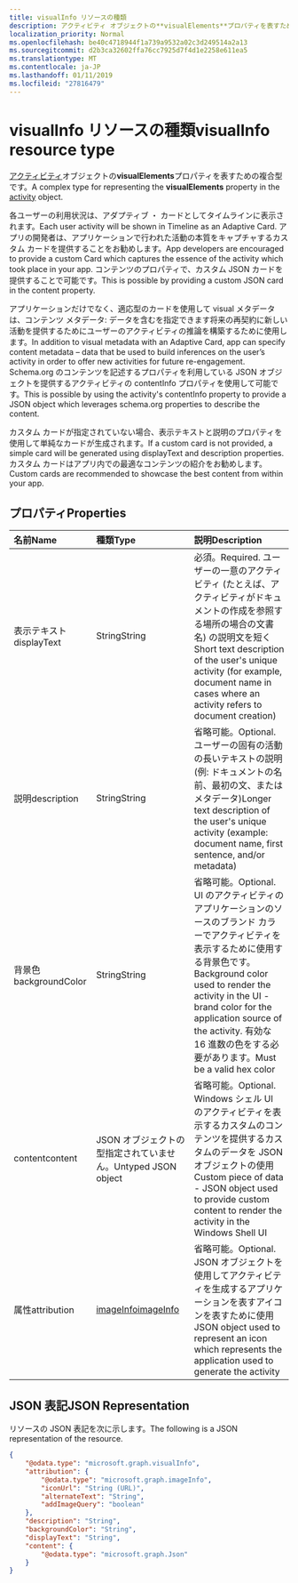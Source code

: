 ```yaml
---
title: visualInfo リソースの種類
description: アクティビティ オブジェクトの**visualElements**プロパティを表すための複合型です。
localization_priority: Normal
ms.openlocfilehash: be40c4718944f1a739a9532a02c3d249514a2a13
ms.sourcegitcommit: d2b3ca32602ffa76cc7925d7f4d1e2258e611ea5
ms.translationtype: MT
ms.contentlocale: ja-JP
ms.lasthandoff: 01/11/2019
ms.locfileid: "27816479"
---
```

# <a name="visualinfo-resource-type"></a><span data-ttu-id="2608e-103">visualInfo リソースの種類</span><span class="sxs-lookup"><span data-stu-id="2608e-103">visualInfo resource type</span></span>

<span data-ttu-id="2608e-104">[アクティビティ](../resources/projectrome-activity.md)オブジェクトの**visualElements**プロパティを表すための複合型です。</span><span class="sxs-lookup"><span data-stu-id="2608e-104">A complex type for representing the **visualElements** property in the [activity](../resources/projectrome-activity.md) object.</span></span>

<span data-ttu-id="2608e-105">各ユーザーの利用状況は、アダプティブ ・ カードとしてタイムラインに表示されます。</span><span class="sxs-lookup"><span data-stu-id="2608e-105">Each user activity will be shown in Timeline as an Adaptive Card.</span></span> <span data-ttu-id="2608e-106">アプリの開発者は、アプリケーションで行われた活動の本質をキャプチャするカスタム カードを提供することをお勧めします。</span><span class="sxs-lookup"><span data-stu-id="2608e-106">App developers are encouraged to provide a custom Card which captures the essence of the activity which took place in your app.</span></span> <span data-ttu-id="2608e-107">コンテンツのプロパティで、カスタム JSON カードを提供することで可能です。</span><span class="sxs-lookup"><span data-stu-id="2608e-107">This is possible by providing a custom JSON card in the content property.</span></span>

<span data-ttu-id="2608e-108">アプリケーションだけでなく、適応型のカードを使用して visual メタデータは、コンテンツ メタデータ: データを含むを指定できます将来の再契約に新しい活動を提供するためにユーザーのアクティビティの推論を構築するために使用します。</span><span class="sxs-lookup"><span data-stu-id="2608e-108">In addition to visual metadata with an Adaptive Card, app can specify content metadata – data that be used to build inferences on the user’s activity in order to offer new activities for future re-engagement.</span></span> <span data-ttu-id="2608e-109">Schema.org のコンテンツを記述するプロパティを利用している JSON オブジェクトを提供するアクティビティの contentInfo プロパティを使用して可能です。</span><span class="sxs-lookup"><span data-stu-id="2608e-109">This is possible by using the activity's contentInfo property to provide a JSON object which leverages schema.org properties to describe the content.</span></span>

<span data-ttu-id="2608e-110">カスタム カードが指定されていない場合、表示テキストと説明のプロパティを使用して単純なカードが生成されます。</span><span class="sxs-lookup"><span data-stu-id="2608e-110">If a custom card is not provided, a simple card will be generated using displayText and description properties.</span></span> <span data-ttu-id="2608e-111">カスタム カードはアプリ内での最適なコンテンツの紹介をお勧めします。</span><span class="sxs-lookup"><span data-stu-id="2608e-111">Custom cards are recommended to showcase the best content from within your app.</span></span>

## <a name="properties"></a><span data-ttu-id="2608e-112">プロパティ</span><span class="sxs-lookup"><span data-stu-id="2608e-112">Properties</span></span>

|<span data-ttu-id="2608e-113">名前</span><span class="sxs-lookup"><span data-stu-id="2608e-113">Name</span></span> | <span data-ttu-id="2608e-114">種類</span><span class="sxs-lookup"><span data-stu-id="2608e-114">Type</span></span> | <span data-ttu-id="2608e-115">説明</span><span class="sxs-lookup"><span data-stu-id="2608e-115">Description</span></span>|
|:----|:------|:-----------|
|<span data-ttu-id="2608e-116">表示テキスト</span><span class="sxs-lookup"><span data-stu-id="2608e-116">displayText</span></span> | <span data-ttu-id="2608e-117">String</span><span class="sxs-lookup"><span data-stu-id="2608e-117">String</span></span> | <span data-ttu-id="2608e-118">必須。</span><span class="sxs-lookup"><span data-stu-id="2608e-118">Required.</span></span> <span data-ttu-id="2608e-119">ユーザーの一意のアクティビティ (たとえば、アクティビティがドキュメントの作成を参照する場所の場合の文書名) の説明文を短く</span><span class="sxs-lookup"><span data-stu-id="2608e-119">Short text description of the user's unique activity (for example, document name in cases where an activity refers to document creation)</span></span>|
|<span data-ttu-id="2608e-120">説明</span><span class="sxs-lookup"><span data-stu-id="2608e-120">description</span></span> | <span data-ttu-id="2608e-121">String</span><span class="sxs-lookup"><span data-stu-id="2608e-121">String</span></span> | <span data-ttu-id="2608e-122">省略可能。</span><span class="sxs-lookup"><span data-stu-id="2608e-122">Optional.</span></span> <span data-ttu-id="2608e-123">ユーザーの固有の活動の長いテキストの説明 (例: ドキュメントの名前、最初の文、またはメタデータ)</span><span class="sxs-lookup"><span data-stu-id="2608e-123">Longer text description of the user's unique activity (example: document name, first sentence, and/or metadata)</span></span>|
|<span data-ttu-id="2608e-124">背景色</span><span class="sxs-lookup"><span data-stu-id="2608e-124">backgroundColor</span></span> | <span data-ttu-id="2608e-125">String</span><span class="sxs-lookup"><span data-stu-id="2608e-125">String</span></span> | <span data-ttu-id="2608e-126">省略可能。</span><span class="sxs-lookup"><span data-stu-id="2608e-126">Optional.</span></span> <span data-ttu-id="2608e-127">UI のアクティビティのアプリケーションのソースのブランド カラーでアクティビティを表示するために使用する背景色です。</span><span class="sxs-lookup"><span data-stu-id="2608e-127">Background color used to render the activity in the UI - brand color for the application source of the activity.</span></span> <span data-ttu-id="2608e-128">有効な 16 進数の色をする必要があります。</span><span class="sxs-lookup"><span data-stu-id="2608e-128">Must be a valid hex color</span></span>|
|<span data-ttu-id="2608e-129">content</span><span class="sxs-lookup"><span data-stu-id="2608e-129">content</span></span> | <span data-ttu-id="2608e-130">JSON オブジェクトの型指定されていません。</span><span class="sxs-lookup"><span data-stu-id="2608e-130">Untyped JSON object</span></span> | <span data-ttu-id="2608e-131">省略可能。</span><span class="sxs-lookup"><span data-stu-id="2608e-131">Optional.</span></span> <span data-ttu-id="2608e-132">Windows シェル UI のアクティビティを表示するカスタムのコンテンツを提供するカスタムのデータを JSON オブジェクトの使用</span><span class="sxs-lookup"><span data-stu-id="2608e-132">Custom piece of data - JSON object used to provide custom content to render the activity in the Windows Shell UI</span></span>|
|<span data-ttu-id="2608e-133">属性</span><span class="sxs-lookup"><span data-stu-id="2608e-133">attribution</span></span> | [<span data-ttu-id="2608e-134">imageInfo</span><span class="sxs-lookup"><span data-stu-id="2608e-134">imageInfo</span></span>](../resources/projectrome-imageinfo.md) | <span data-ttu-id="2608e-135">省略可能。</span><span class="sxs-lookup"><span data-stu-id="2608e-135">Optional.</span></span> <span data-ttu-id="2608e-136">JSON オブジェクトを使用してアクティビティを生成するアプリケーションを表すアイコンを表すために使用</span><span class="sxs-lookup"><span data-stu-id="2608e-136">JSON object used to represent an icon which represents the application used to generate the activity</span></span>|

## <a name="json-representation"></a><span data-ttu-id="2608e-137">JSON 表記</span><span class="sxs-lookup"><span data-stu-id="2608e-137">JSON Representation</span></span>

<span data-ttu-id="2608e-138">リソースの JSON 表記を次に示します。</span><span class="sxs-lookup"><span data-stu-id="2608e-138">The following is a JSON representation of the resource.</span></span>

<!-- {
  "blockType": "resource",
  "optionalProperties": [
    "attribution",
    "description",
    "backgroundColor",
    "content"
  ],
  "@odata.type": "microsoft.graph.visualInfo"
}-->

```json
{
    "@odata.type": "microsoft.graph.visualInfo",
    "attribution": {
        "@odata.type": "microsoft.graph.imageInfo",
        "iconUrl": "String (URL)",
        "alternateText": "String",
        "addImageQuery": "boolean"
    },
    "description": "String",
    "backgroundColor": "String",
    "displayText": "String",
    "content": {
        "@odata.type": "microsoft.graph.Json"
    }
}
```

<!-- uuid: 8fcb5dbc-d5aa-4681-8e31-b001d5168d79
2017-06-07 14:57:30 UTC -->
<!-- {
  "type": "#page.annotation",
  "description": "visualinfo resource",
  "keywords": "",
  "section": "documentation",
  "tocPath": ""
}-->

